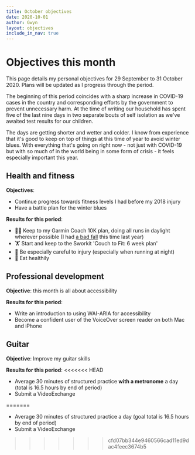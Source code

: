 ```yaml
---
title: October objectives
date: 2020-10-01
author: Gwyn
layout: objectives
include_in_nav: true
---
```


# Objectives this month

This page details my personal objectives for 29 September to 31 October 2020. Plans will be updated as I progress through the period. 

The beginning of this period coincides with a sharp increase in COVID-19 cases in the country and corresponding efforts by the government to prevent unnecessary harm. At the time of writing our household has spent five of the last nine days in two separate bouts of self isolation as we've awaited test results for our children. 

The days are getting shorter and wetter and colder. I know from experience that it's good to keep on top of things at this time of year to avoid winter blues.  With everything that's going on right now - not just with COVID-19 but with so much of in the world being in some form of crisis - it feels especially important this year. 

## Health and fitness

**Objectives**: 


* Continue progress towards fitness levels I had before my 2018 injury
* Have a battle plan for the winter blues

**Results for this period**: 

* 🏃🏽 ‍Keep to my Garmin Coach 10K plan, doing all runs in daylight wherever possible (I had [a bad fall](https://www.strava.com/activities/2826630981) this time last year)
* 🏋️‍ Start and keep to the Sworkit 'Couch to Fit: 6 week plan'
* 🤕 Be especially careful to injury (especially when running at night)
* 🥗 Eat healthily

## Professional development

**Objective**: this month is all about accessibility

**Results for this period**:

* Write an introduction to using WAI-ARIA for accessibility
* Become a confident user of the VoiceOver screen reader on both Mac and iPhone

## Guitar

**Objective**: Improve my guitar skills 

**Results for this period**: 
<<<<<<< HEAD
* Average 30 minutes of structured practice **with a metronome** a day (total is 16.5 hours by end of period)
* Submit a VideoExchange


=======
* Average 30 minutes of structured practice a day (goal total is 16.5 hours by end of period)
* Submit a VideoExchange
>>>>>>> cfd07bb344e9460566cad11ed9dac4feec3674b5
